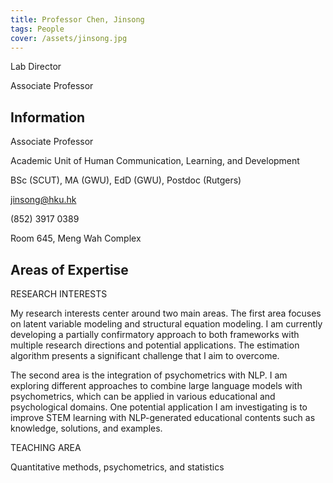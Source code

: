 ```yaml
---
title: Professor Chen, Jinsong
tags: People
cover: /assets/jinsong.jpg
---
```


Lab Director

Associate Professor

<!--more-->

## Information

Associate Professor

Academic Unit of Human Communication, Learning, and Development

BSc (SCUT), MA (GWU), EdD (GWU), Postdoc (Rutgers)

jinsong@hku.hk

(852) 3917 0389

Room 645, Meng Wah Complex

## Areas of Expertise

RESEARCH INTERESTS

My research interests center around two main areas. The first area focuses on latent variable modeling and structural equation modeling. I am currently developing a partially confirmatory approach to both frameworks with multiple research directions and potential applications. The estimation algorithm presents a significant challenge that I aim to overcome.

The second area is the integration of psychometrics with NLP. I am exploring different approaches to combine large language models with psychometrics, which can be applied in various educational and psychological domains. One potential application I am investigating is to improve STEM learning with NLP-generated educational contents such as knowledge, solutions, and examples.


TEACHING AREA

Quantitative methods, psychometrics, and statistics